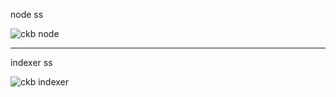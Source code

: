 node ss

![ckb node](https://user-images.githubusercontent.com/72917728/128751230-f74b8537-3c21-4d5e-bdaf-7818817086fc.PNG)

---

indexer ss

![ckb indexer](https://user-images.githubusercontent.com/72917728/128751246-ec2bc6c6-ab51-4a1b-8bf9-3e97e3b769ed.PNG)
